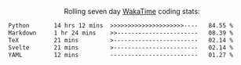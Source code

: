 <p align="center">Rolling seven day <a href="https://wakatime.com/@syrkis"/>WakaTime</a> coding stats:</p>
<!--START_SECTION:waka-->

```txt
Python       14 hrs 12 mins  >>>>>>>>>>>>>>>>>>>>>----   84.55 %
Markdown     1 hr 24 mins    >>-----------------------   08.39 %
TeX          21 mins         >------------------------   02.14 %
Svelte       21 mins         >------------------------   02.14 %
YAML         12 mins         -------------------------   01.27 %
```

<!--END_SECTION:waka-->
